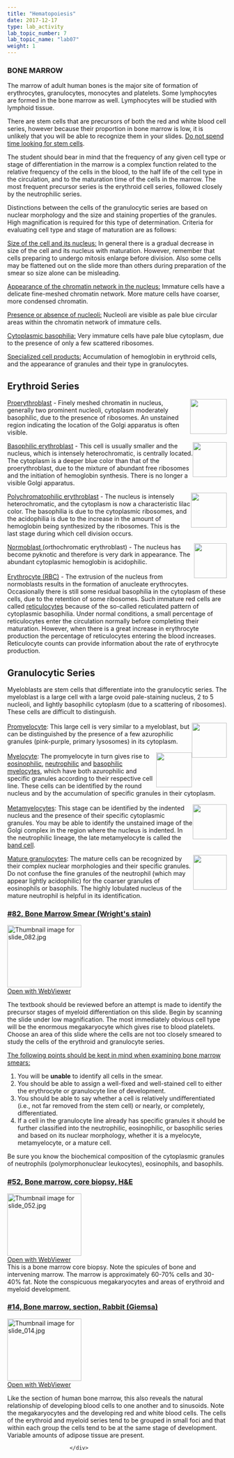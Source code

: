 ```yaml
---
title: "Hematopoiesis"
date: 2017-12-17
type: lab_activity
lab_topic_number: 7
lab_topic_name: "lab07"
weight: 1
---
```

<div class="entrybody">
						<h3><span class="caps">BONE MARROW</span></h3>

<p>The marrow of adult human bones is the major site of formation of erythrocytes, granulocytes, monocytes and platelets. Some lymphocytes are formed in the bone marrow as well. Lymphocytes will be studied with lymphoid tissue.</p>

<p>There are stem cells that are precursors of both the red and white blood cell series, however because their proportion in bone marrow is low, it is unlikely that you will be able to recognize them in your slides. <u>Do not spend time looking for stem cells</u>.</p>

<p>The student should bear in mind that the frequency of any given cell type or stage of differentiation in the marrow is a complex function related to the relative frequency of the cells in the blood, to the half life of the cell type in the circulation, and to the maturation time of the cells in the marrow. The most frequent precursor series is the erythroid cell series, followed closely by the neutrophilic series.</p>

<p>Distinctions between the cells of the granulocytic series are based on nuclear morphology and the size and staining properties of the granules. High magnification is required for this type of determination. Criteria for evaluating cell type and stage of maturation are as follows: </p>

<p><u>Size of the cell and its nucleus:</u> In general there is a gradual decrease in size of the cell and its nucleus with maturation. However, remember that cells preparing to undergo mitosis enlarge before division. Also some cells may be flattened out on the slide more than others during preparation of the smear so size alone can be misleading.</p>

<p><u>Appearance of the chromatin network in the nucleus:</u> Immature cells have a delicate fine-meshed chromatin network. More mature cells have coarser, more condensed chromatin. </p>

<p><u>Presence or absence of nucleoli:</u> Nucleoli are visible as pale blue circular areas within the chromatin network of immature cells.</p>

<p><u>Cytoplasmic basophilia:</u> Very immature cells have pale blue cytoplasm, due to the presence of only a few scattered ribosomes.</p>

<p><u>Specialized cell products:</u> Accumulation of hemoglobin in erythroid cells, and the appearance of granules and their type in granulocytes.</p>

<h2>Erythroid Series</h2>

<p><img src="/assets/images/Erythroid%20series%20-%20proerythroblast.jpg" style="width:84px; height:80px; float:right;"><u>Proerythroblast</u> - Finely meshed chromatin in nucleus, generally two prominent nucleoli, cytoplasm moderately basophilic, due to the presence of ribosomes. An unstained region indicating the location of the Golgi apparatus is often visible.</p>

<p><img src="/assets/images/Erythroid%20series%20-%20basophilic%20erythroblast.jpg" style="width:78px; height:80px; float:right;"><u>Basophilic erythroblast</u> - This cell is usually smaller and the nucleus, which is intensely heterochromatic, is centrally located. The cytoplasm is a deeper blue color than that of the proerythroblast, due to the mixture of abundant free ribosomes and the initiation of hemoglobin synthesis. There is no longer a visible Golgi apparatus.</p>

<p><img src="/assets/images/Erythroid%20series%20-%20polychromatic%20erythroblast.jpg" style="width:82px; height:80px; float:right;"><u>Polychromatophilic erythroblast</u> - The nucleus is intensely heterochromatic, and the cytoplasm is now a characteristic lilac color. The basophilia is due to the cytoplasmic ribosomes, and the acidophilia is due to the increase in the amount of hemoglobin being synthesized by the ribosomes. This is the last stage during which cell division occurs.</p>

<p><img src="/assets/images/Erythroid%20series%20-%20normoblast.jpg" style="width:75px; height:80px; float:right;"><u>Normoblast </u>(orthochromatic erythroblast) - The nucleus has become pyknotic and therefore is very dark in appearance. The abundant cytoplasmic hemoglobin is acidophilic.<br>
 <br>
<u>Erythrocyte (RBC)</u> - The extrusion of the nucleus from normoblasts results in the formation of anucleate erythrocytes. Occasionally there is still some residual basophilia in the cytoplasm of these cells, due to the retention of some ribosomes. Such immature red cells are called <u>reticulocytes</u> because of the so-called reticulated pattern of cytoplasmic basophilia. Under normal conditions, a small percentage of reticulocytes enter the circulation normally before completing their maturation. However, when there is a great increase in erythrocyte production the percentage of reticulocytes entering the blood increases. Reticulocyte counts can provide information about the rate of erythrocyte production.</p>

<h2>Granulocytic Series</h2>

<p>Myeloblasts are stem cells that differentiate into the granulocytic series. The myeloblast is a large cell with a large ovoid pale-staining nucleus, 2 to 5 nucleoli, and lightly basophilic cytoplasm (due to a scattering of ribosomes). These cells are difficult to distinguish.<br>
 <br>
<img src="/assets/images/Granulocytic%20series%20-%20promyelocyte.jpg" style="width:80px; height:80px; float:right;"><u>Promyelocyte</u>: This large cell is very similar to a myeloblast, but can be distinguished by the presence of a few azurophilic granules (pink-purple, primary lysosomes) in its cytoplasm.<br>
 <br>
<img src="/assets/images/Granulocytic%20series%20-%20eosinophilic%20myelocyte.jpg" style="width:82px; height:80px; float:right;"><u>Myelocyte</u>: The promyelocyte in turn gives rise to <u>eosinophilic</u>, <u>neutrophilic</u> and <u>basophilic myelocytes</u>, which have both azurophilic and specific granules according to their respective cell line. These cells can be identified by the round nucleus and by the accumulation of specific granules in their cytoplasm.<br>
 <br>
<img src="/assets/images/Granulocytic%20series%20-%20metamyelocyte%20%28band%20cell%29.jpg" style="width:78px; height:80px; float:right;"><u>Metamyelocytes</u>: This stage can be identified by the indented nucleus and the presence of their specific cytoplasmic granules. You may be able to identify the unstained image of the Golgi complex in the region where the nucleus is indented. In the neutrophilic lineage, the late metamyelocyte is called the <u>band cell</u>.</p>

<p><img src="/assets/images/Granulocytic%20series%20-%20mature%20granulocytes.jpg" style="width:77px; height:80px; float:right;"><u>Mature granulocytes</u>: The mature cells can be recognized by their complex nuclear morphologies and their specific granules. Do not confuse the fine granules of the neutrophil (which may appear lightly acidophilic) for the coarser granules of eosinophils or basophils. The highly lobulated nucleus of the mature neutrophil is helpful in its identification.</p>

<h3><u>#82, Bone Marrow Smear (Wright's stain)</u></h3>

<div class="thumbnail"> <a href="http://virtualslides.cumc.columbia.edu/82.svs/view.apml?" target="_blank"><img alt="Thumbnail image for slide_082.jpg" src="/assets/images/slide_082-thumb-170x143-1590.jpg" width="170" height="143" class="mt-image-left"></a><br><a href="http://virtualslides.cumc.columbia.edu/82.svs/view.apml?" target="_blank">Open with WebViewer</a> </div>

<p>The textbook should be reviewed before an attempt is made to identify the precursor stages of myeloid differentiation on this slide. Begin by scanning the slide under low magnification. The most immediately obvious cell type will be the enormous megakaryocyte which gives rise to blood platelets. Choose an area of this slide where the cells are not too closely smeared to study the cells of the erythroid and granulocyte series.</p>

<p><u>The following points should be kept in mind when examining bone marrow smears: </u></p>


<ol>
<li>You will be <b>unable</b> to identify all cells in the smear. </li>
<li>You should be able to assign a well-fixed and well-stained cell to either the erythrocyte or granulocyte line of development. </li>
<li>You should be able to say whether a cell is relatively undifferentiated (i.e., not far removed from the stem cell) or nearly, or completely, differentiated. </li>
<li>If a cell in the granulocyte line already has specific granules it should be further classified into the neutrophilic, eosinophilic, or basophilic series and based on its nuclear morphology, whether it is a myelocyte, metamyelocyte, or a mature cell. </li>
</ol>



<p>Be sure you know the biochemical composition of the cytoplasmic granules of neutrophils (polymorphonuclear leukocytes), eosinophils, and basophils.</p>

<h3><u>#52, Bone marrow, core biopsy, <span class="caps">H&amp;E</span></u></h3>

<div class="thumbnail"> <a href="http://virtualslides.cumc.columbia.edu/52.svs/view.apml?" target="_blank"><img alt="Thumbnail image for slide_052.jpg" src="/assets/images/slide_052-thumb-170x143-1506.jpg" width="170" height="143" class="mt-image-left"></a><br><a href="http://virtualslides.cumc.columbia.edu/52.svs/view.apml?" target="_blank">Open with WebViewer</a> </div>
This is a bone marrow core biopsy. Note the spicules of bone and intervening marrow. The marrow is approximately 60-70% cells and 30-40% fat. Note the conspicuous megakaryocytes and areas of erythroid and myeloid development.

<h3><u>#14, Bone marrow, section, Rabbit (Giemsa)</u></h3>

<div class="thumbnail"> <a href="http://virtualslides.cumc.columbia.edu/14.svs/view.apml?" target="_blank"><img alt="Thumbnail image for slide_014.jpg" src="/assets/images/slide_014-thumb-170x143-1425.jpg" width="170" height="143" class="mt-image-left"></a><br><a href="http://virtualslides.cumc.columbia.edu/14.svs/view.apml?" target="_blank">Open with WebViewer</a> </div>

<p>Like the section of human bone marrow, this also reveals the natural relationship of developing blood cells to one another and to sinusoids. Note the megakaryocytes and the developing red and white blood cells. The cells of the erythroid and myeloid series tend to be grouped in small foci and that within each group the cells tend to be at the same stage of development. Variable amounts of adipose tissue are present.</p>
						
						
						</div>

